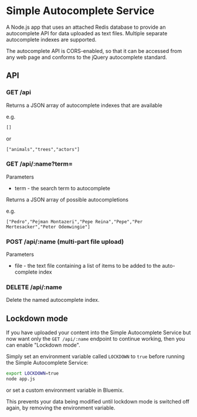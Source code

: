 # Simple Autocomplete Service

A Node.js app that uses an attached Redis database to provide an autocomplete API for data uploaded as text files. Multiple separate autocomplete indexes are supported.

The autocomplete API is CORS-enabled, so that it can be accessed from any web page and conforms to the jQuery autocomplete standard.

## API

### GET /api

Returns a JSON array of autocomplete indexes that are available

e.g.

```js
[]
```

or 

```
["animals","trees","actors"]
```

### GET /api/:name?term=

Parameters

* term - the search term to autocomplete

Returns a JSON array of possible autocompletions

e.g.

```
["Pedro","Pejman Montazeri","Pepe Reina","Pepe","Per Mertesacker","Peter Odemwingie"]
```

### POST /api/:name (multi-part file upload)

Parameters

* file - the text file containing a list of items to be added to the auto-complete index


### DELETE /api/:name

Delete the named autocomplete index.

## Lockdown mode

If you have uploaded your content into the Simple Autocomplete Service but now want only the `GET /api/:name` endpoint to continue working, then you can enable "Lockdown mode".

Simply set an environment variable called `LOCKDOWN` to `true` before running the Simple Autocomplete Service:

```sh
export LOCKDOWN=true
node app.js
```

or set a custom environment variable in Bluemix.

This prevents your data being modified until lockdown mode is switched off again, by removing the environment variable.

